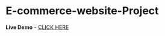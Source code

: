 # E-commerce-website-Project
<b>Live Demo</b> - <a href="https://kiran-kumar-yallanti.github.io/E-commerce-website-Project/" target="_blank">CLICK HERE</a>
